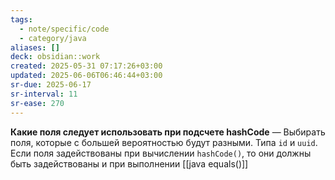 ```yaml
---
tags:
  - note/specific/code
  - category/java
aliases: []
deck: obsidian::work
created: 2025-05-31 07:17:26+03:00
updated: 2025-06-06T06:46:44+03:00
sr-due: 2025-06-17
sr-interval: 11
sr-ease: 270
---
```


**Какие поля следует использовать при подсчете hashCode**
—
Выбирать поля, которые с большей вероятностью будут разными. Типа `id` и `uuid`. Если поля задействованы при вычислении `hashCode()`, то они должны быть задействованы и при выполнении [[java equals()]]
